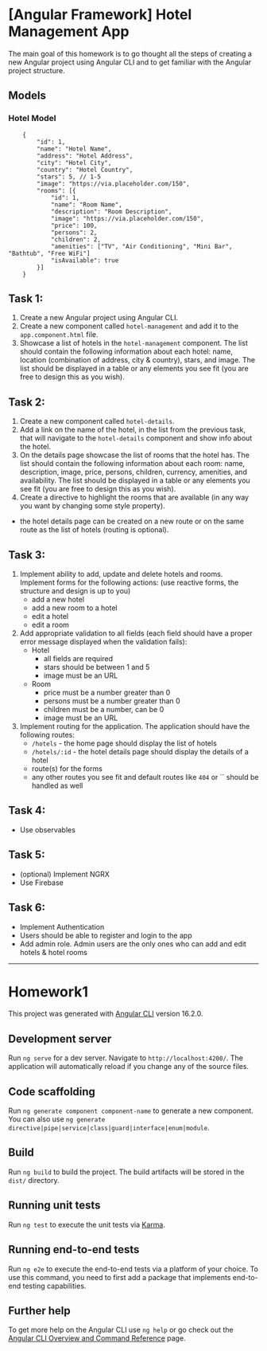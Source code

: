 # [Angular Framework] Hotel Management App

The main goal of this homework is to go thought all the steps of creating a new Angular project using Angular CLI and to get familiar with the Angular project structure.

## Models

### Hotel Model

```
    {
        "id": 1,
        "name": "Hotel Name",
        "address": "Hotel Address",
        "city": "Hotel City",
        "country": "Hotel Country",
        "stars": 5, // 1-5
        "image": "https://via.placeholder.com/150",
        "rooms": [{
            "id": 1,
            "name": "Room Name",
            "description": "Room Description",
            "image": "https://via.placeholder.com/150",
            "price": 100,
            "persons": 2,
            "children": 2,
            "amenities": ["TV", "Air Conditioning", "Mini Bar", "Bathtub", "Free WiFi"]
            "isAvailable": true
        }]
    }
```

## Task 1:

1. Create a new Angular project using Angular CLI.
2. Create a new component called `hotel-management` and add it to the `app.component.html` file.
3. Showcase a list of hotels in the `hotel-management` component. The list should contain the following information about each hotel: name, location (combination of address, city & country), stars, and image. The list should be displayed in a table or any elements you see fit (you are free to design this as you wish).

## Task 2:

1. Create a new component called `hotel-details`.
2. Add a link on the name of the hotel, in the list from the previous task, that will navigate to the `hotel-details` component and show info about the hotel.
3. On the details page showcase the list of rooms that the hotel has. The list should contain the following information about each room: name, description, image, price, persons, children, currency, amenities, and availability. The list should be displayed in a table or any elements you see fit (you are free to design this as you wish).
4. Create a directive to highlight the rooms that are available (in any way you want by changing some style property).

- the hotel details page can be created on a new route or on the same route as the list of hotels (routing is optional).

## Task 3:

1. Implement ability to add, update and delete hotels and rooms. Implement forms for the following actions: (use reactive forms, the structure and design is up to you)
   - add a new hotel
   - add a new room to a hotel
   - edit a hotel
   - edit a room
2. Add appropriate validation to all fields (each field should have a proper error message displayed when the validation fails):
   - Hotel
     - all fields are required
     - stars should be between 1 and 5
     - image must be an URL
   - Room
     - price must be a number greater than 0
     - persons must be a number greater than 0
     - children must be a number, can be 0
     - image must be an URL
3. Implement routing for the application. The application should have the following routes:
   - `/hotels` - the home page should display the list of hotels
   - `/hotels/:id` - the hotel details page should display the details of a hotel
   - route(s) for the forms
   - any other routes you see fit and default routes like `404` or `` should be handled as well

## Task 4:

- Use observables

## Task 5:

- (optional) Implement NGRX
- Use Firebase

## Task 6:

- Implement Authentication
- Users should be able to register and login to the app
- Add admin role. Admin users are the only ones who can add and edit hotels & hotel rooms

<hr>

# Homework1

This project was generated with [Angular CLI](https://github.com/angular/angular-cli) version 16.2.0.

## Development server

Run `ng serve` for a dev server. Navigate to `http://localhost:4200/`. The application will automatically reload if you change any of the source files.

## Code scaffolding

Run `ng generate component component-name` to generate a new component. You can also use `ng generate directive|pipe|service|class|guard|interface|enum|module`.

## Build

Run `ng build` to build the project. The build artifacts will be stored in the `dist/` directory.

## Running unit tests

Run `ng test` to execute the unit tests via [Karma](https://karma-runner.github.io).

## Running end-to-end tests

Run `ng e2e` to execute the end-to-end tests via a platform of your choice. To use this command, you need to first add a package that implements end-to-end testing capabilities.

## Further help

To get more help on the Angular CLI use `ng help` or go check out the [Angular CLI Overview and Command Reference](https://angular.io/cli) page.
